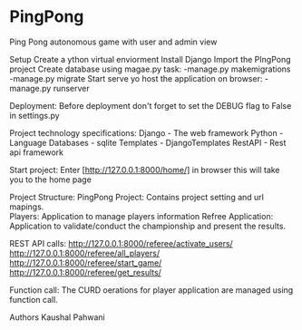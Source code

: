 # PingPong
Ping Pong autonomous game with user and admin view

Setup
    Create a ython virtual enviorment
    Install Django
    Import the PIngPong project
    Create database using magae.py task:
      -manage.py makemigrations
      -manage.py migrate
    Start serve yo host the application on browser:
      -manage.py runserver
    
Deployment:
    Before deployment don't forget to set the DEBUG flag to False in settings.py

Project technology specifications:
    Django - The web framework
    Python - Language
    Databases - sqlite
    Templates - DjangoTemplates
    RestAPI - Rest api framework

Start project:
    Enter [http://127.0.0.1:8000/home/] in browser this will take you to the home page

Project Structure:
    PingPong Project:
      Contains project setting and url mapings.    
    Players:
      Application to manage players information 
    Refree Application:
      Application to validate/conduct the championship and present the results.

REST API calls:
    http://127.0.0.1:8000/referee/activate_users/
    http://127.0.0.1:8000/referee/all_players/
    http://127.0.0.1:8000/referee/start_game/
    http://127.0.0.1:8000/referee/get_results/

Function call:
    The CURD oerations for player application are managed using function call.
    
Authors
    Kaushal Pahwani
    
